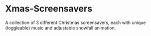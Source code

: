 # Xmas-Screensavers
A collection of 3 different Christmas screensavers, each with unique (toggleable) music and adjustable snowfall animation.
